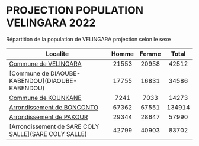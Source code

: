 # PROJECTION POPULATION VELINGARA 2022
	
Répartition de la population de VELINGARA projection selon le sexe
	
| Localite  | Homme | Femme | Total |
| --------- |:-----:|:-----:|:-----:|
| [Commune de VELINGARA](VELINGARA) | 21553 | 20958 | 42512 |
| [Commune de DIAOUBE- KABENDOU](DIAOUBE- KABENDOU) | 17755 | 16831 | 34586 |
| [Commune de KOUNKANE](KOUNKANE) | 7241 | 7033 | 14273 |
| [Arrondissement de BONCONTO](BONCONTO) | 67362 | 67551 | 134914 |
| [Arrondissement de PAKOUR](PAKOUR) | 29344 | 28647 | 57990 |
| [Arrondissement de SARE COLY SALLE](SARE COLY SALLE) | 42799 | 40903 | 83702 |
